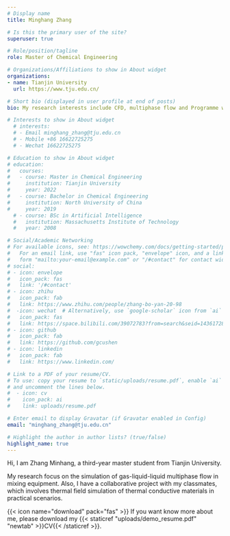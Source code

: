 ```yaml
---
# Display name
title: Minghang Zhang

# Is this the primary user of the site?
superuser: true

# Role/position/tagline
role: Master of Chemical Engineering

# Organizations/Affiliations to show in About widget
organizations:
- name: Tianjin University
  url: https://www.tju.edu.cn/

# Short bio (displayed in user profile at end of posts)
bio: My research interests include CFD, multiphase flow and Programme with C++, Matlab.

# Interests to show in About widget
  # interests:
  # - Email minghang_zhang@tju.edu.cn
  # - Mobile +86 16622725275
  # - Wechat 16622725275

# Education to show in About widget
# education:
#   courses:
#   - course: Master in Chemical Engineering
#     institution: Tianjin University
#     year: 2022
#   - course: Bachelor in Chemical Engineering
#     institution: North University of China
#     year: 2019
  # - course: BSc in Artificial Intelligence
  #   institution: Massachusetts Institute of Technology
  #   year: 2008 

# Social/Academic Networking
# For available icons, see: https://wowchemy.com/docs/getting-started/page-builder/#icons
#   For an email link, use "fas" icon pack, "envelope" icon, and a link in the
#   form "mailto:your-email@example.com" or "/#contact" for contact widget.
# social:
# - icon: envelope
#   icon_pack: fas
#   link: '/#contact'
# - icon: zhihu
#   icon_pack: fab
#   link: https://www.zhihu.com/people/zhang-bo-yan-20-98
#  -icon: wechat  # Alternatively, use `google-scholar` icon from `ai` icon pack
#   icon_pack: fas
#   link: https://space.bilibili.com/39072783?from=search&seid=14361728732764341010&spm_id_from=333.337.0.0
# - icon: github
#   icon_pack: fab
#   link: https://github.com/gcushen
# - icon: linkedin
#   icon_pack: fab
#   link: https://www.linkedin.com/

# Link to a PDF of your resume/CV.
# To use: copy your resume to `static/uploads/resume.pdf`, enable `ai` icons in `params.toml`, 
# and uncomment the lines below.
#  - icon: cv
#    icon_pack: ai
#    link: uploads/resume.pdf

# Enter email to display Gravatar (if Gravatar enabled in Config)
email: "minghang_zhang@tju.edu.cn"

# Highlight the author in author lists? (true/false)
highlight_name: true
---
```


Hi, I am Zhang Minhang, a third-year master student from Tianjin University. 

My research focus on the simulation of gas-liquid-liquid multiphase flow in mixing equipment. Also, I have a collaborative project with my classmates, which involves thermal field simulation of thermal conductive materials in practical scenarios.


{{< icon name="download" pack="fas" >}} If you want know more about me, please download my {{< staticref "uploads/demo_resume.pdf" "newtab" >}}CV{{< /staticref >}}.
